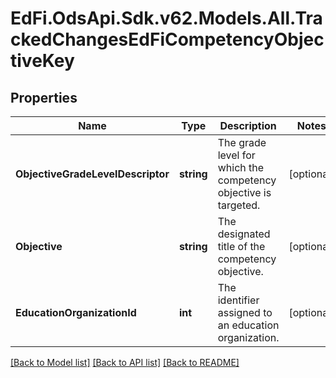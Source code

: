 # EdFi.OdsApi.Sdk.v62.Models.All.TrackedChangesEdFiCompetencyObjectiveKey

## Properties

Name | Type | Description | Notes
------------ | ------------- | ------------- | -------------
**ObjectiveGradeLevelDescriptor** | **string** | The grade level for which the competency objective is targeted. | [optional] 
**Objective** | **string** | The designated title of the competency objective. | [optional] 
**EducationOrganizationId** | **int** | The identifier assigned to an education organization. | [optional] 

[[Back to Model list]](../../README.md#documentation-for-models) [[Back to API list]](../../README.md#documentation-for-api-endpoints) [[Back to README]](../../README.md)

